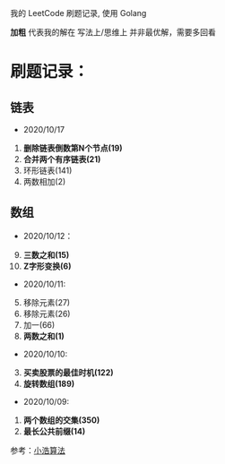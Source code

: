 我的 LeetCode 刷题记录, 使用 Golang

**加粗** 代表我的解在 写法上/思维上 并非最优解，需要多回看

# 刷题记录：
## 链表
- 2020/10/17
1. **删除链表倒数第N个节点(19)**
2. **合并两个有序链表(21)**
3. 环形链表(141)
4. 两数相加(2)

## 数组
- 2020/10/12：
9. **三数之和(15)**
10. **Z字形变换(6)**

- 2020/10/11:
5. 移除元素(27)
6. 移除元素(26)
7. 加一(66)
8. **两数之和(1)**

- 2020/10/10:
3. **买卖股票的最佳时机(122)**
4. **旋转数组(189)**

- 2020/10/09: 
1. **两个数组的交集(350)**
2. **最长公共前缀(14)**

参考：[小浩算法](https://www.geekxh.com/)
